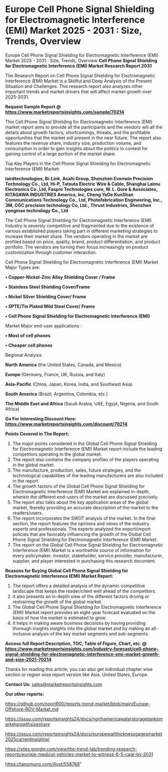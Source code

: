 # Europe Cell Phone Signal Shielding for Electromagnetic Interference (EMI) Market 2025 - 2031 : Size, Trends, Overview
Europe Cell Phone Signal Shielding for Electromagnetic Interference (EMI) Market 2025 - 2031 : Size, Trends, Overview
<strong>Cell Phone Signal Shielding for Electromagnetic Interference (EMI) Market Research Report 2031</strong>

The Research Report on Cell Phone Signal Shielding for Electromagnetic Interference (EMI) Market is a Skillful and Deep Analysis of the Present Situation and Challenges. This research report also analyzes other important trends and market drivers that will affect market growth over 2025-2031.

<strong>Request Sample Report @ <a href=https://www.marketreportsinsights.com/sample/70214>https://www.marketreportsinsights.com/sample/70214</a></strong>

This Cell Phone Signal Shielding for Electromagnetic Interference (EMI) market report aims to provide all the participants and the vendors will all the details about growth factors, shortcomings, threats, and the profitable opportunities that the market will present in the near future. The report also features the revenue share, industry size, production volume, and consumption in order to gain insights about the politics to contest for gaining control of a large portion of the market share.

Top Key Players in the Cell Phone Signal Shielding for Electromagnetic Interference (EMI) Market:

<strong>lairdtechnologies, Bi-Link, Asahi Group, Shenzhen Evenwin Precision Technology Co., Ltd, Hi-P, Tatsuta Electric Wire & Cable, Shanghai Laimu Electronics Co.,Ltd, Faspro Technologies core, W. L. Gore & Associates, KITAGAWA INDUSTRIES America, Inc, Cheng YeDe KunShan Communications Technology Co., Ltd, Photofabrication Engineering, Inc., 3M, CGC precision technology Co, Ltd., Thrust Industries, Shenzhen yongmao technology Co., Ltd</strong>

The Cell Phone Signal Shielding for Electromagnetic Interference (EMI) Industry is severely competitive and fragmented due to the existence of various established players taking part in different marketing strategies to increase their market share. The vendors operating in the market are profiled based on price, quality, brand, product differentiation, and product portfolio. The vendors are turning their focus increasingly on product customization through customer interaction.

Cell Phone Signal Shielding for Electromagnetic Interference (EMI) Market Major Types are:

<strong>• Copper-Nickel-Zinc Alloy Shielding Cover / Frame

• Stainless Steel Shielding Cover/Frame

• Nickel Silver Shielding Cover/ Frame

• SPTE/Tin Plated Mild Steel Cover/ Frame

• Cell Phone Signal Shielding for Electromagnetic Interference (EMI)</strong>

Market Major end-user applications :

<strong>• Most of cell phones

• Cheaper cell phones</strong>

Regional Analysis

</u><strong><b>North America</b></strong> (the United States, Canada, and Mexico)

<strong><b>Europe </b></strong>(Germany, France, UK, Russia, and Italy)

<strong><b>Asia-Pacific</b></strong> (China, Japan, Korea, India, and Southeast Asia)

<strong><b>South America</b></strong> (Brazil, Argentina, Colombia, etc.)

<strong><b>The Middle East and Africa</b></strong> (Saudi Arabia, UAE, Egypt, Nigeria, and South Africa)

<strong>Go For Interesting Discount Here: <a href=https://www.marketreportsinsights.com/discount/70214>https://www.marketreportsinsights.com/discount/70214</a></strong>

<strong>Points Covered in The Report:</strong>
<ol>
  <li>The major points considered in the Global Cell Phone Signal Shielding for Electromagnetic Interference (EMI) Market report include the leading competitors operating in the global market.</li>
  <li>The report also contains the company profiles of the players operating in the global market.</li>
  <li>The manufacture, production, sales, future strategies, and the technological capabilities of the leading manufacturers are also included in the report.</li>
  <li>The growth factors of the Global Cell Phone Signal Shielding for Electromagnetic Interference (EMI) Market are explained in-depth, wherein the different end-users of the market are discussed precisely.</li>
  <li>The report also talks about the key application areas of the global market, thereby providing an accurate description of the market to the readers/users.</li>
  <li>The report incorporates the SWOT analysis of the market. In the final section, the report features the opinions and views of the industry experts and professionals. The experts analyzed the export/import policies that are favorably influencing the growth of the Global Cell Phone Signal Shielding for Electromagnetic Interference (EMI) Market.</li>
  <li>The report on the Global Cell Phone Signal Shielding for Electromagnetic Interference (EMI) Market is a worthwhile source of information for every policymaker, investor, stakeholder, service provider, manufacturer, supplier, and player interested in purchasing this research document.</li>
</ol>
<strong>Reasons for Buying Global Cell Phone Signal Shielding for Electromagnetic Interference (EMI) Market Report:</strong>

<ol>
  <li>The report offers a detailed analysis of the dynamic competitive landscape that keeps the reader/client well ahead of the competitors.</li>
  <li>It also presents an in-depth view of the different factors driving or restraining the growth of the global market.</li>
  <li>The Global Cell Phone Signal Shielding for Electromagnetic Interference (EMI) Market report provides an eight-year forecast evaluated on the basis of how the market is estimated to grow.</li>
  <li>It helps in making aware business decisions by having providing thorough insights insights into the global market and by making an all-inclusive analysis of the key market segments and sub-segments.</li>
</ol>
<strong>Access full Report Description, TOC, Table of Figure, Chart, etc. @ <a href=https://www.marketreportsinsights.com/industry-forecast/cell-phone-signal-shielding-for-electromagnetic-interference-emi-market-growth-and-size-2021-70214>https://www.marketreportsinsights.com/industry-forecast/cell-phone-signal-shielding-for-electromagnetic-interference-emi-market-growth-and-size-2021-70214</a></strong>


Thanks for reading this article; you can also get individual chapter wise section or region wise report version like Asia, United States, Europe.

<strong>Contact Us:</strong>
sales@marketreportsinsights.com

<strong>Our other reports:</strong>

<a href=https://github.com/noori900/reports-trend-market/blob/main/Europe-Offshore-ROV-Market.md>https://github.com/noori900/reports-trend-market/blob/main/Europe-Offshore-ROV-Market.md</a>

<a href=https://issuu.com/reportsinsights24/docs/northamericawaterstoragetanksmarketgrowthsizeshare>https://issuu.com/reportsinsights24/docs/northamericawaterstoragetanksmarketgrowthsizeshare</a>

<a href=https://issuu.com/reportsinsights24/docs/europewallthicknessgagesmarket2025currentinsightwi>https://issuu.com/reportsinsights24/docs/europewallthicknessgagesmarket2025currentinsightwi</a>

<a href=https://sites.google.com/view/the-trend-lab/trending-research-reports/europe-medical-vehicles-market-to-witness-6-5-cagr-by-2031>https://sites.google.com/view/the-trend-lab/trending-research-reports/europe-medical-vehicles-market-to-witness-6-5-cagr-by-2031</a>

<a href=https://tanomuno.com/illust/558768>https://tanomuno.com/illust/558768</a>"
